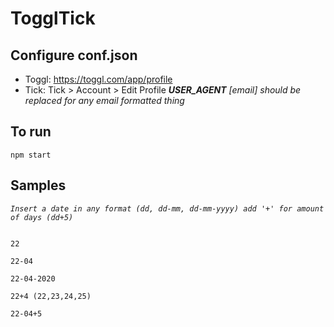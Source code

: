# TogglTick

## Configure conf.json

- Toggl: https://toggl.com/app/profile
- Tick: Tick > Account > Edit Profile
 *__USER_AGENT__ [email] should be replaced for any email formatted thing*

## To run

```shell
npm start
```

## Samples


*`Insert a date in any format (dd, dd-mm, dd-mm-yyyy) add '+' for amount of days (dd+5)`*
```shell

22

22-04

22-04-2020

22+4 (22,23,24,25)

22-04+5
```
